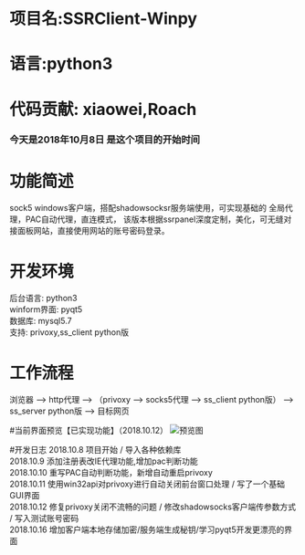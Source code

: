 # 项目名:SSRClient-Winpy
# 语言:python3
# 代码贡献: xiaowei,Roach
### 今天是2018年10月8日 是这个项目的开始时间

# 功能简述

sock5 windows客户端，搭配shadowsocksr服务端使用，可实现基础的 全局代理，PAC自动代理，直连模式，
该版本根据ssrpanel深度定制，美化，可无缝对接面板网站，直接使用网站的账号密码登录。

# 开发环境
后台语言: python3<br/>
winform界面: pyqt5<br/> 
数据库: mysql5.7 <br/>
支持: privoxy,ss_client python版 

# 工作流程 

浏览器 --> http代理 --> （privoxy --> socks5代理 --> ss_client python版） --> ss_server python版 --> 目标网页

#当前界面预览【已实现功能】（2018.10.12）
![预览图](http://github-1251763511.file.myqcloud.com/20181012.png)

#开发日志
2018.10.8  项目开始 / 导入各种依赖库<br/>
2018.10.9  添加注册表改IE代理功能,增加pac判断功能<br/>
2018.10.10 重写PAC自动判断功能，新增自动重启privoxy<br/>
2018.10.11 使用win32api对privoxy进行自动关闭前台窗口处理 / 写了一个基础GUI界面<br/>
2018.10.12 修复privoxy关闭不流畅的问题 / 修改shadowsocks客户端传参数方式 / 写入测试账号密码<br/>
2018.10.16 增加客户端本地存储加密/服务端生成秘钥/学习pyqt5开发更漂亮的界面